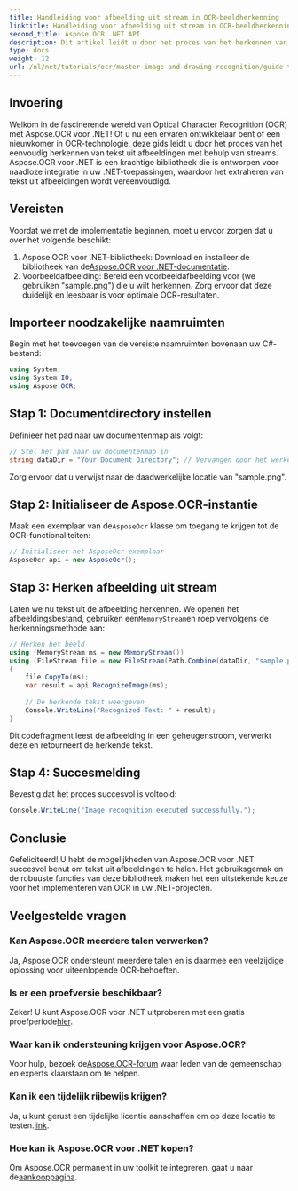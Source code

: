 ```yaml
---
title: Handleiding voor afbeelding uit stream in OCR-beeldherkenning
linktitle: Handleiding voor afbeelding uit stream in OCR-beeldherkenning
second_title: Aspose.OCR .NET API
description: Dit artikel leidt u door het proces van het herkennen van tekst uit afbeeldingen met behulp van streams, wat zorgt voor een naadloze integratie in uw .NET-applicaties. Perfect voor ontwikkelaars van alle niveaus.
type: docs
weight: 12
url: /nl/net/tutorials/ocr/master-image-and-drawing-recognition/guide-to-image-from-stream/
---
```

## Invoering

Welkom in de fascinerende wereld van Optical Character Recognition (OCR) met Aspose.OCR voor .NET! Of u nu een ervaren ontwikkelaar bent of een nieuwkomer in OCR-technologie, deze gids leidt u door het proces van het eenvoudig herkennen van tekst uit afbeeldingen met behulp van streams. Aspose.OCR voor .NET is een krachtige bibliotheek die is ontworpen voor naadloze integratie in uw .NET-toepassingen, waardoor het extraheren van tekst uit afbeeldingen wordt vereenvoudigd.

## Vereisten

Voordat we met de implementatie beginnen, moet u ervoor zorgen dat u over het volgende beschikt:

1.  Aspose.OCR voor .NET-bibliotheek: Download en installeer de bibliotheek van de[Aspose.OCR voor .NET-documentatie](https://reference.aspose.com/ocr/net/).
2. Voorbeeldafbeelding: Bereid een voorbeeldafbeelding voor (we gebruiken "sample.png") die u wilt herkennen. Zorg ervoor dat deze duidelijk en leesbaar is voor optimale OCR-resultaten.

## Importeer noodzakelijke naamruimten

Begin met het toevoegen van de vereiste naamruimten bovenaan uw C#-bestand:

```csharp
using System;
using System.IO;
using Aspose.OCR;
```

## Stap 1: Documentdirectory instellen

Definieer het pad naar uw documentenmap als volgt:

```csharp
// Stel het pad naar uw documentenmap in
string dataDir = "Your Document Directory"; // Vervangen door het werkelijke pad
```

Zorg ervoor dat u verwijst naar de daadwerkelijke locatie van "sample.png".

## Stap 2: Initialiseer de Aspose.OCR-instantie

 Maak een exemplaar van de`AsposeOcr` klasse om toegang te krijgen tot de OCR-functionaliteiten:

```csharp
// Initialiseer het AsposeOcr-exemplaar
AsposeOcr api = new AsposeOcr();
```

## Stap 3: Herken afbeelding uit stream

 Laten we nu tekst uit de afbeelding herkennen. We openen het afbeeldingsbestand, gebruiken een`MemoryStream`en roep vervolgens de herkenningsmethode aan:

```csharp
// Herken het beeld
using (MemoryStream ms = new MemoryStream())
using (FileStream file = new FileStream(Path.Combine(dataDir, "sample.png"), FileMode.Open, FileAccess.Read))
{
    file.CopyTo(ms);
    var result = api.RecognizeImage(ms);
    
    // De herkende tekst weergeven
    Console.WriteLine("Recognized Text: " + result);
}
```

Dit codefragment leest de afbeelding in een geheugenstroom, verwerkt deze en retourneert de herkende tekst.

## Stap 4: Succesmelding

Bevestig dat het proces succesvol is voltooid:

```csharp
Console.WriteLine("Image recognition executed successfully.");
```

## Conclusie

Gefeliciteerd! U hebt de mogelijkheden van Aspose.OCR voor .NET succesvol benut om tekst uit afbeeldingen te halen. Het gebruiksgemak en de robuuste functies van deze bibliotheek maken het een uitstekende keuze voor het implementeren van OCR in uw .NET-projecten.

## Veelgestelde vragen

### Kan Aspose.OCR meerdere talen verwerken?

Ja, Aspose.OCR ondersteunt meerdere talen en is daarmee een veelzijdige oplossing voor uiteenlopende OCR-behoeften.

### Is er een proefversie beschikbaar?

 Zeker! U kunt Aspose.OCR voor .NET uitproberen met een gratis proefperiode[hier](https://releases.aspose.com/).

### Waar kan ik ondersteuning krijgen voor Aspose.OCR?

Voor hulp, bezoek de[Aspose.OCR-forum](https://forum.aspose.com/c/ocr/16) waar leden van de gemeenschap en experts klaarstaan om te helpen.

### Kan ik een tijdelijk rijbewijs krijgen?

 Ja, u kunt gerust een tijdelijke licentie aanschaffen om op deze locatie te testen.[link](https://purchase.conholdate.com/temporary-license/).

### Hoe kan ik Aspose.OCR voor .NET kopen?

 Om Aspose.OCR permanent in uw toolkit te integreren, gaat u naar de[aankooppagina](https://purchase.conholdate.com/buy).